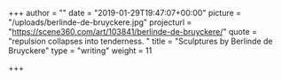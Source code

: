 +++
author = ""
date = "2019-01-29T19:47:07+00:00"
picture = "/uploads/berlinde-de-bruyckere.jpg"
projecturl = "https://scene360.com/art/103841/berlinde-de-bruyckere/"
quote = "repulsion collapses into tenderness. "
title = "Sculptures by Berlinde de Bruyckere"
type = "writing"
weight = 11

+++

